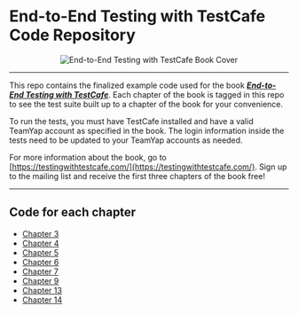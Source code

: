 # End-to-End Testing with TestCafe Code Repository

<p align="center">
  <img src="https://dev-tester.com/content/images/static/testing_with_testcafe_book_cover_small.png" alt="End-to-End Testing with TestCafe Book Cover" />
</p>

---

This repo contains the finalized example code used for the book [**_End-to-End Testing with TestCafe_**](https://testingwithtestcafe.com/). Each chapter of the book is tagged in this repo to see the test suite built up to a chapter of the book for your convenience.

To run the tests, you must have TestCafe installed and have a valid TeamYap account as specified in the book. The login information inside the tests need to be updated to your TeamYap accounts as needed.

For more information about the book, go to [https://testingwithtestcafe.com/](https://testingwithtestcafe.com/). Sign up to the mailing list and receive the first three chapters of the book free!

---

## Code for each chapter

- [Chapter 3](https://github.com/testingwithtestcafe/end_to_end_testing_with_testcafe/tree/chapter-3)
- [Chapter 4](https://github.com/testingwithtestcafe/end_to_end_testing_with_testcafe/tree/chapter-4)
- [Chapter 5](https://github.com/testingwithtestcafe/end_to_end_testing_with_testcafe/tree/chapter-5)
- [Chapter 6](https://github.com/testingwithtestcafe/end_to_end_testing_with_testcafe/tree/chapter-6)
- [Chapter 7](https://github.com/testingwithtestcafe/end_to_end_testing_with_testcafe/tree/chapter-7)
- [Chapter 9](https://github.com/testingwithtestcafe/end_to_end_testing_with_testcafe/tree/chapter-9)
- [Chapter 13](https://github.com/testingwithtestcafe/end_to_end_testing_with_testcafe/tree/chapter-13)
- [Chapter 14](https://github.com/testingwithtestcafe/end_to_end_testing_with_testcafe/tree/chapter-14)

